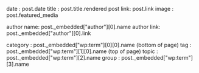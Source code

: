 date : post.date 
title : post.title.rendered
post link: post.link
image : post.featured_media

author name: post._embedded["author"][0].name
author link: post._embedded["author"][0].link

category : post._embedded["wp:term"][0][0].name (bottom of page)
tag : post._embedded["wp:term"][1][0].name (top of page)
topic : post._embedded["wp:term"][2].name
group : post._embedded["wp:term"][3].name